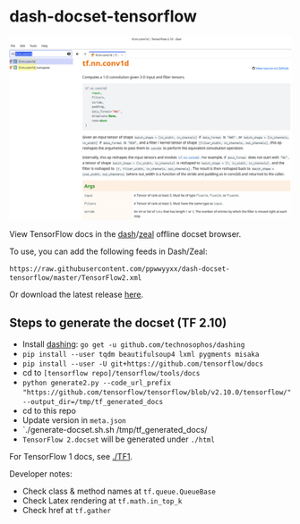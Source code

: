 # dash-docset-tensorflow

![screenshot](screenshot.jpg)

View TensorFlow docs in the [dash](https://kapeli.com/dash)/[zeal](https://github.com/zealdocs/zeal) offline docset browser.

To use, you can add the following feeds in Dash/Zeal:
```
https://raw.githubusercontent.com/ppwwyyxx/dash-docset-tensorflow/master/TensorFlow2.xml
```
Or download the latest release [here](https://github.com/ppwwyyxx/dash-docset-tensorflow/releases).

## Steps to generate the docset (TF 2.10)
+ Install [dashing](https://github.com/technosophos/dashing): `go get -u github.com/technosophos/dashing`
+ `pip install --user tqdm beautifulsoup4 lxml pygments misaka`
+ `pip install --user -U git+https://github.com/tensorflow/docs`
+ cd to `[tensorflow repo]/tensorflow/tools/docs`
+ `python generate2.py --code_url_prefix "https://github.com/tensorflow/tensorflow/blob/v2.10.0/tensorflow/" --output_dir=/tmp/tf_generated_docs`
+ cd to this repo
+ Update version in `meta.json`
+ `./generate-docset.sh.sh /tmp/tf_generated_docs/
+ `TensorFlow 2.docset` will be generated under `./html`

For TensorFlow 1 docs, see [./TF1](TF1).

Developer notes:
* Check class & method names at `tf.queue.QueueBase`
* Check Latex rendering at `tf.math.in_top_k`
* Check href at `tf.gather`
